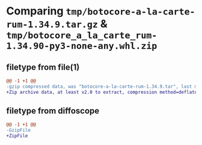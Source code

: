 # Comparing `tmp/botocore-a-la-carte-rum-1.34.9.tar.gz` & `tmp/botocore_a_la_carte_rum-1.34.90-py3-none-any.whl.zip`

## filetype from file(1)

```diff
@@ -1 +1 @@
-gzip compressed data, was "botocore-a-la-carte-rum-1.34.9.tar", last modified: Thu Dec 28 01:07:03 2023, max compression
+Zip archive data, at least v2.0 to extract, compression method=deflate
```

## filetype from diffoscope

```diff
@@ -1 +1 @@
-GzipFile
+ZipFile
```

